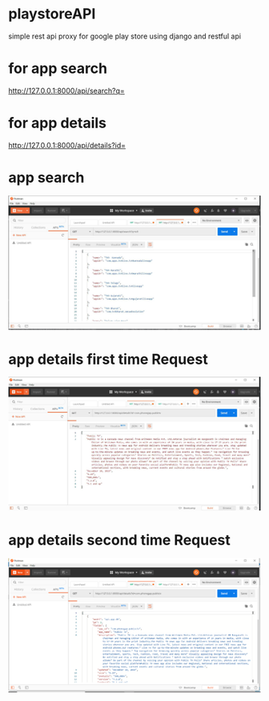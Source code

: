 # playstoreAPI
 simple rest api proxy for google play store using django and restful api
 <br>
 
 
 # for app search <br>
 http://127.0.0.1:8000/api/search?q=
 
# for app details <br>

http://127.0.0.1:8000/api/details?id=
<br>
# app search <br>
![Test Image 1](vk1.png)
<br>

# app details first time Request <br>
![Test Image 2](vk2.png)
<br>
# app details second time Request <br>
![Test Image 3](vk3.PNG)
<br>

